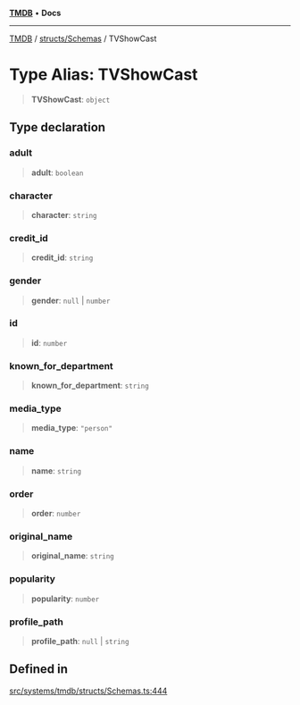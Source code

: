 [**TMDB**](../../../README.md) • **Docs**

***

[TMDB](../../../README.md) / [structs/Schemas](../README.md) / TVShowCast

# Type Alias: TVShowCast

> **TVShowCast**: `object`

## Type declaration

### adult

> **adult**: `boolean`

### character

> **character**: `string`

### credit\_id

> **credit\_id**: `string`

### gender

> **gender**: `null` \| `number`

### id

> **id**: `number`

### known\_for\_department

> **known\_for\_department**: `string`

### media\_type

> **media\_type**: `"person"`

### name

> **name**: `string`

### order

> **order**: `number`

### original\_name

> **original\_name**: `string`

### popularity

> **popularity**: `number`

### profile\_path

> **profile\_path**: `null` \| `string`

## Defined in

[src/systems/tmdb/structs/Schemas.ts:444](https://github.com/Norviah/media-hub/blob/65ee01fce9c30692d28d2f4e608ea7f18b4d7381/src/systems/tmdb/structs/Schemas.ts#L444)
